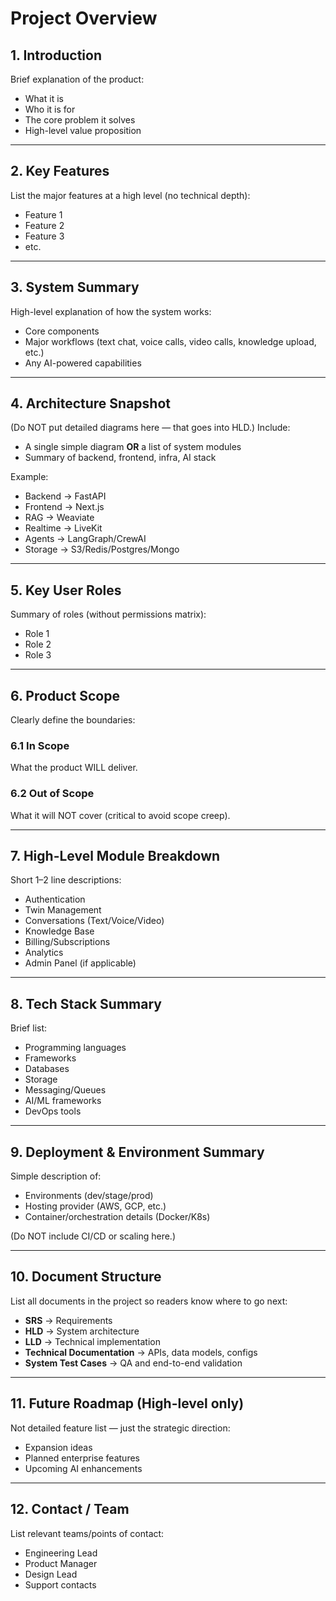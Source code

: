 # Project Overview

## 1. Introduction
Brief explanation of the product:
- What it is
- Who it is for
- The core problem it solves
- High-level value proposition

---

## 2. Key Features
List the major features at a high level (no technical depth):
- Feature 1
- Feature 2
- Feature 3
- etc.

---

## 3. System Summary
High-level explanation of how the system works:
- Core components
- Major workflows (text chat, voice calls, video calls, knowledge upload, etc.)
- Any AI-powered capabilities

---

## 4. Architecture Snapshot
(Do NOT put detailed diagrams here — that goes into HLD.)
Include:
- A single simple diagram **OR** a list of system modules  
- Summary of backend, frontend, infra, AI stack

Example:
- Backend → FastAPI  
- Frontend → Next.js  
- RAG → Weaviate  
- Realtime → LiveKit  
- Agents → LangGraph/CrewAI  
- Storage → S3/Redis/Postgres/Mongo  

---

## 5. Key User Roles
Summary of roles (without permissions matrix):
- Role 1
- Role 2
- Role 3

---

## 6. Product Scope
Clearly define the boundaries:
### 6.1 In Scope
What the product WILL deliver.

### 6.2 Out of Scope
What it will NOT cover (critical to avoid scope creep).

---

## 7. High-Level Module Breakdown
Short 1–2 line descriptions:
- Authentication
- Twin Management
- Conversations (Text/Voice/Video)
- Knowledge Base
- Billing/Subscriptions
- Analytics
- Admin Panel (if applicable)

---

## 8. Tech Stack Summary
Brief list:
- Programming languages
- Frameworks
- Databases
- Storage
- Messaging/Queues
- AI/ML frameworks
- DevOps tools

---

## 9. Deployment & Environment Summary
Simple description of:
- Environments (dev/stage/prod)
- Hosting provider (AWS, GCP, etc.)
- Container/orchestration details (Docker/K8s)

(Do NOT include CI/CD or scaling here.)

---

## 10. Document Structure
List all documents in the project so readers know where to go next:

- **SRS** → Requirements  
- **HLD** → System architecture  
- **LLD** → Technical implementation  
- **Technical Documentation** → APIs, data models, configs  
- **System Test Cases** → QA and end-to-end validation  

---

## 11. Future Roadmap (High-level only)
Not detailed feature list — just the strategic direction:
- Expansion ideas
- Planned enterprise features
- Upcoming AI enhancements

---

## 12. Contact / Team
List relevant teams/points of contact:
- Engineering Lead
- Product Manager
- Design Lead
- Support contacts

